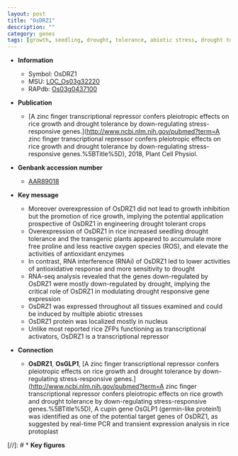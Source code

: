 ```yaml
---
layout: post
title: "OsDRZ1"
description: ""
category: genes
tags: [growth, seedling, drought, tolerance, abiotic stress, drought tolerance, nucleus, biotic stress, transcriptional activator, reactive oxygen species]
---
```


* **Information**  
    + Symbol: OsDRZ1  
    + MSU: [LOC_Os03g32220](http://rice.uga.edu/cgi-bin/ORF_infopage.cgi?orf=LOC_Os03g32220)  
    + RAPdb: [Os03g0437100](https://rapdb.dna.affrc.go.jp/locus/?name=Os03g0437100)  

* **Publication**  
    + [A zinc finger transcriptional repressor confers pleiotropic effects on rice growth and drought tolerance by down-regulating stress-responsive genes.](http://www.ncbi.nlm.nih.gov/pubmed?term=A zinc finger transcriptional repressor confers pleiotropic effects on rice growth and drought tolerance by down-regulating stress-responsive genes.%5BTitle%5D), 2018, Plant Cell Physiol.

* **Genbank accession number**  
    + [AAR89018](http://www.ncbi.nlm.nih.gov/nuccore/AAR89018)

* **Key message**  
    + Moreover overexpression of OsDRZ1 did not lead to growth inhibition but the promotion of rice growth, implying the potential application prospective of OsDRZ1 in engineering drought tolerant crops
    + Overexpression of OsDRZ1 in rice increased seedling drought tolerance and the transgenic plants appeared to accumulate more free proline and less reactive oxygen species (ROS), and elevate the activities of antioxidant enzymes
    + In contrast, RNA interference (RNAi) of OsDRZ1 led to lower activities of antioxidative response and more sensitivity to drought
    + RNA-seq analysis revealed that the genes down-regulated by OsDRZ1 were mostly down-regulated by drought, implying the critical role of OsDRZ1 in modulating drought responsive gene expression
    + OsDRZ1 was expressed throughout all tissues examined and could be induced by multiple abiotic stresses
    + OsDRZ1 protein was localized mostly in nucleus
    + Unlike most reported rice ZFPs functioning as transcriptional activators, OsDRZ1 is a transcriptional repressor

* **Connection**  
    + __OsDRZ1__, __OsGLP1__, [A zinc finger transcriptional repressor confers pleiotropic effects on rice growth and drought tolerance by down-regulating stress-responsive genes.](http://www.ncbi.nlm.nih.gov/pubmed?term=A zinc finger transcriptional repressor confers pleiotropic effects on rice growth and drought tolerance by down-regulating stress-responsive genes.%5BTitle%5D),  A cupin gene OsGLP1 (germin-like protein1) was identified as one of the potential target genes of OsDRZ1, as suggested by real-time PCR and transient expression analysis in rice protoplast

[//]: # * **Key figures**  


